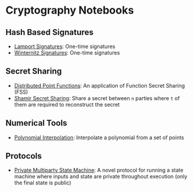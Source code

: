 # Cryptography Notebooks

## Hash Based Signatures

- [Lamport Signatures](https://github.com/Blake-Haydon/Lamport-Signatures): One-time signatures
- [Winternitz Signatures](https://github.com/Blake-Haydon/Winternitz-Signatures): One-time signatures

## Secret Sharing

- [Distributed Point Functions](https://github.com/Blake-Haydon/Distributed-Point-Functions): An application of Function Secret Sharing (FSS)
- [Shamir Secret Sharing](https://github.com/Blake-Haydon/Shamir-Secret-Sharing): Share a secret between `n` parties where `t` of them are required to reconstruct the secret

## Numerical Tools

- [Polynomial Interpolation](https://github.com/Blake-Haydon/Polynomial-Interpolation): Interpolate a polynomial from a set of points

## Protocols

- [Private Multiparty State Machine](https://github.com/Blake-Haydon/Private-Multiparty-State-Machine): A novel protocol for running a state machine where inputs and state are private throughout execution (only the final state is public)
